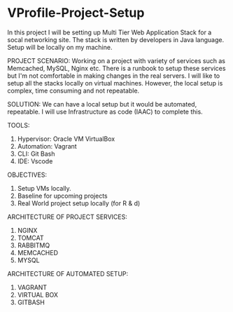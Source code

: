 # VProfile-Project-Setup
In this project I will be setting up Multi Tier Web Application Stack for a socal networking site. The stack is written by developers in Java language.
Setup will be locally on my machine.

PROJECT SCENARIO:
Working on a project with variety of services such as Memcached, MySQL, Nginx etc. There is a runbook to setup these services but I'm not comfortable in making changes in the real servers. I will like to setup all the stacks locally on virtual machines. However, the local setup is complex, time consuming and not repeatable. 

SOLUTION:
We can have a local setup but it would be automated, repeatable. I will use Infrastructure as code (IAAC) to complete this.

TOOLS:
1. Hypervisor: Oracle VM VirtualBox
2. Automation: Vagrant
3. CLI: Git Bash
4. IDE: Vscode

OBJECTIVES:
1. Setup VMs locally.
2. Baseline for upcoming projects
3. Real World project setup locally (for R & d)

ARCHITECTURE OF PROJECT SERVICES:
1. NGINX
2. TOMCAT
3. RABBITMQ
4. MEMCACHED
5. MYSQL

ARCHITECTURE OF AUTOMATED SETUP:
1. VAGRANT
2. VIRTUAL BOX
3. GITBASH
